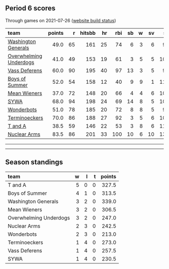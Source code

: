 

## Period 6 scores

Through games on 2021-07-26 ([website build status](https://github.com/brian-bot/pl-site/actions))


|team                                              | points|  r| hitsbb| hr| rbi| sb|  w| sv|  so|   era|  whip|
|:-------------------------------------------------|------:|--:|------:|--:|---:|--:|--:|--:|---:|-----:|-----:|
|[Washington Generals](./washingtongenerals)       |   49.0| 65|    161| 25|  74|  6|  3|  6|  90| 4.100| 1.167|
|[Overwhelming Underdogs](./overwhelmingunderdogs) |   41.0| 49|    153| 19|  61|  3|  5|  5| 108| 3.845| 1.082|
|[Vass Deferens](./vassdeferens)                   |   60.0| 90|    195| 40|  97| 13|  3|  5|  93| 4.230| 1.220|
|[Boys of Summer](./boysofsummer)                  |   52.0| 54|    158| 12|  40|  9|  9|  1| 117| 3.348| 1.156|
|[Mean Wieners](./meanwieners)                     |   37.0| 72|    148| 20|  66|  4|  4|  6| 100| 4.652| 1.348|
|[SYWA](./sywa)                                    |   68.0| 94|    198| 24|  69| 14|  8|  5| 101| 3.566| 1.336|
|[Wonderbots](./wonderbots)                        |   51.0| 78|    185| 20|  72|  8|  8|  5|  99| 3.900| 1.308|
|[Terminoeckers](./terminoeckers)                  |   70.0| 86|    188| 27|  92|  3|  5|  6| 101| 2.924| 1.041|
|[T and A](./tanda)                                |   38.5| 59|    146| 22|  53|  3|  8|  6| 115| 4.987| 1.443|
|[Nuclear Arms](./nucleararms)                     |   83.5| 86|    201| 33| 100| 10|  6| 10| 130| 3.809| 1.204|

* * *
* * *

## Season standings


|team                   |  w|  l|  t| points|
|:----------------------|--:|--:|--:|------:|
|T and A                |  5|  0|  0|  327.5|
|Boys of Summer         |  4|  1|  0|  313.5|
|Washington Generals    |  3|  2|  0|  339.0|
|Mean Wieners           |  3|  2|  0|  306.5|
|Overwhelming Underdogs |  3|  2|  0|  247.0|
|Nuclear Arms           |  2|  3|  0|  242.5|
|Wonderbots             |  2|  3|  0|  213.0|
|Terminoeckers          |  1|  4|  0|  273.0|
|Vass Deferens          |  1|  4|  0|  257.5|
|SYWA                   |  1|  4|  0|  230.5|


